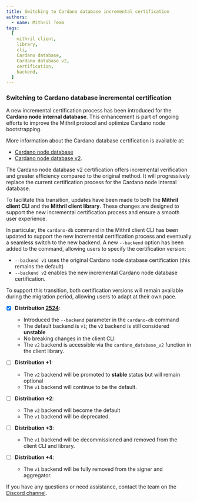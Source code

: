 ```yaml
---
title: Switching to Cardano database incremental certification
authors:
  - name: Mithril Team
tags:
  [
    mithril client,
    library,
    cli,
    Cardano database,
    Cardano database v2,
    certification,
    backend,
  ]
---
```


### Switching to Cardano database incremental certification

A new incremental certification process has been introduced for the **Cardano node internal database**. This enhancement is part of ongoing efforts to improve the Mithril protocol and optimize Cardano node bootstrapping.

More information about the Cardano database certification is available at:

- [Cardano node database](https://mithril.network/doc/mithril/advanced/mithril-certification/cardano-node-database)
- [Cardano node database v2](https://mithril.network/doc/mithril/advanced/mithril-certification/cardano-node-database-v2).

The Cardano node database v2 certification offers incremental verification and greater efficiency compared to the original method. It will progressively replace the current certification process for the Cardano node internal database.

To facilitate this transition, updates have been made to both the **Mithril client CLI** and the **Mithril client library**. These changes are designed to support the new incremental certification process and ensure a smooth user experience.

In particular, the `cardano-db` command in the Mithril client CLI has been updated to support the new incremental certification process and eventually a seamless switch to the new backend. A new `--backend` option has been added to the command, allowing users to specify the certification version:

- `--backend v1` uses the original Cardano node database certification (this remains the default)
- `--backend v2` enables the new incremental Cardano node database certification.

To support this transition, both certification versions will remain available during the migration period, allowing users to adapt at their own pace.

- [x] **Distribution [2524](https://github.com/input-output-hk/mithril/releases/tag/2524.0)**:
  - Introduced the `--backend` parameter in the `cardano-db` command
  - The default backend is `v1`; the `v2` backend is still considered **unstable**
  - No breaking changes in the client CLI
  - The `v2` backend is accessible via the `cardano_database_v2` function in the client library.

- [ ] **Distribution +1**:
  - The `v2` backend will be promoted to **stable** status but will remain optional
  - The `v1` backend will continue to be the default.

- [ ] **Distribution +2**:
  - The `v2` backend will become the default
  - The `v1` backend will be deprecated.

- [ ] **Distribution +3**:
  - The `v1` backend will be decommissioned and removed from the client CLI and library.

- [ ] **Distribution +4**:
  - The `v1` backend will be fully removed from the signer and aggregator.

If you have any questions or need assistance, contact the team on the [Discord channel](https://discord.gg/5kaErDKDRq).
